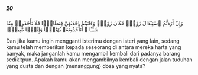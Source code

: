 ##### 20

<span class="ayah">وَإِنْ أَرَدتُّمُ ٱسْتِبْدَالَ زَوْجٍۢ مَّكَانَ زَوْجٍۢ وَءَاتَيْتُمْ إِحْدَىٰهُنَّ قِنطَارًۭا فَلَا تَأْخُذُوا۟ مِنْهُ شَيْـًٔا ۚ أَتَأْخُذُونَهُۥ بُهْتَٰنًۭا وَإِثْمًۭا مُّبِينًۭا</span>

<span class="ayah_translation">Dan jika kamu ingin mengganti isterimu dengan isteri yang lain, sedang kamu telah memberikan kepada seseorang di antara mereka harta yang banyak, maka janganlah kamu mengambil kembali dari padanya barang sedikitpun. Apakah kamu akan mengambilnya kembali dengan jalan tuduhan yang dusta dan dengan (menanggung) dosa yang nyata?</span>
